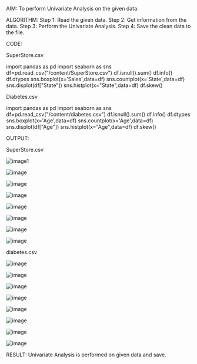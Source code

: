 AIM:
    To perform Univariate Analysis on the given data.
    
ALGORITHM:
       Step 1: Read the given data.
       Step 2: Get information from the data.
       Step 3: Perform the Univariate Analysis.
       Step 4: Save the clean data to the file.
       
CODE:

SuperStore.csv

import pandas as pd
import seaborn as sns
df=pd.read_csv("/content/SuperStore.csv")
df.isnull().sum()
df.info()
df.dtypes
sns.boxplot(x='Sales',data=df)
sns.countplot(x='State',data=df)
sns.displot(df["State"])
sns.histplot(x="State",data=df)
df.skew()

Diabetes.csv

import pandas as pd
import seaborn as sns
df=pd.read_csv("/content/diabetes.csv")
df.isnull().sum()
df.info()
df.dtypes
sns.boxplot(x='Age',data=df)
sns.countplot(x='Age',data=df)
sns.displot(df["Age"])
sns.histplot(x="Age",data=df)
df.skew()

OUTPUT:

SuperStore.csv

![image1](https://user-images.githubusercontent.com/123535064/230724537-3f17dc9f-4f30-47a8-8977-00dbd56ec127.png)

![image](https://user-images.githubusercontent.com/123535064/230724584-1912ca9d-8246-4e8d-ae46-7d1a1ce03146.png)

![image](https://user-images.githubusercontent.com/123535064/230724610-26b5cf3c-76d2-4599-bef5-1dcec30de62d.png)

![image](https://user-images.githubusercontent.com/123535064/230724615-8498811c-2095-4554-ba46-3bd1c2d304aa.png)

![image](https://user-images.githubusercontent.com/123535064/230724619-781e646c-da94-4177-930f-a9daf19b35ea.png)

![image](https://user-images.githubusercontent.com/123535064/230724628-68cee9ad-a0c0-466f-8992-fbd525793a94.png)

![image](https://user-images.githubusercontent.com/123535064/230724632-b5c1af7c-10d6-4bba-b422-c148463484b1.png)

![image](https://user-images.githubusercontent.com/123535064/230724639-705cabb1-bc83-4e51-aea3-34ee8671568b.png)


diabetes.csv

![image](https://user-images.githubusercontent.com/123535064/230724663-2022e1af-b33a-4d4b-a836-c7c4f8c53b21.png)

![image](https://user-images.githubusercontent.com/123535064/230724673-f2084ac6-3513-44ab-acf8-598f199a11c9.png)

![image](https://user-images.githubusercontent.com/123535064/230724679-c60cd979-22c1-43c2-90d9-ceefac8f4fd4.png)

![image](https://user-images.githubusercontent.com/123535064/230724684-cca49210-b5ee-407a-a87d-3654a0ba9c7d.png)

![image](https://user-images.githubusercontent.com/123535064/230724690-27b81d74-cd88-45cf-8677-8ab0e3be6c38.png)

![image](https://user-images.githubusercontent.com/123535064/230724700-154d5d1f-030f-420e-9efe-a234b16d0f51.png)

![image](https://user-images.githubusercontent.com/123535064/230724709-b5002ae8-e802-4b3e-a436-6f8ed9942979.png)

![image](https://user-images.githubusercontent.com/123535064/230724727-1c4fd29b-17c0-497c-ae36-b7adf7954885.png)


RESULT:
         Univariate Analysis is performed on given data and save.
